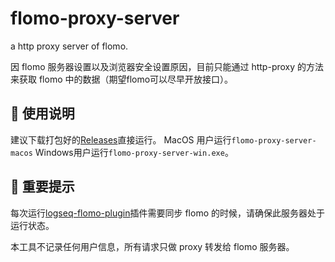 # flomo-proxy-server
a http proxy server of flomo.

因 flomo 服务器设置以及浏览器安全设置原因，目前只能通过 http-proxy 的方法来获取 flomo 中的数据（期望flomo可以尽早开放接口）。

## 🔨 使用说明

建议下载打包好的[Releases](https://github.com/swiftwind0405/flomo-proxy-server/releases)直接运行。
MacOS 用户运行`flomo-proxy-server-macos` Windows用户运行`flomo-proxy-server-win.exe`。

## 📌 重要提示

每次运行[logseq-flomo-plugin](https://github.com/SeyeeL/logseq-flomo-plugin)插件需要同步 flomo 的时候，请确保此服务器处于运行状态。

本工具不记录任何用户信息，所有请求只做 proxy 转发给 flomo 服务器。
